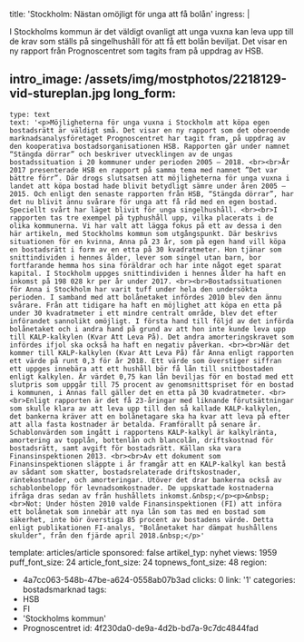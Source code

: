 title: 'Stockholm: Nästan omöjligt för unga att få bolån'
ingress: |
  <p>I Stockholms kommun är det väldigt ovanligt att unga vuxna kan leva upp till de krav som ställs på singelhushåll för att få ett bolån beviljat. Det visar en ny rapport från Prognoscentret som tagits fram på uppdrag av HSB.
  </p>
  
intro_image: /assets/img/mostphotos/2218129-vid-stureplan.jpg
long_form:
  -
    type: text
    text: '<p>Möjligheterna för unga vuxna i Stockholm att köpa egen bostadsrätt är väldigt små. Det visar en ny rapport som det oberoende marknadsanalysföretaget Prognoscentret har tagit fram, på uppdrag av den kooperativa bostadsorganisationen HSB. Rapporten går under namnet “Stängda dörrar” och beskriver utvecklingen av de ungas bostadssituation i 20 kommuner under perioden 2005 – 2018. <br><br>År 2017 presenterade HSB en rapport på samma tema med namnet ”Det var bättre förr”. Där drogs slutsatsen att möjligheterna för unga vuxna i landet att köpa bostad hade blivit betydligt sämre under åren 2005 – 2015. Och enligt den senaste rapporten från HSB, “Stängda dörrar”, har det nu blivit ännu svårare för unga att få råd med en egen bostad. Speciellt svårt har läget blivit för unga singelhushåll. <br><br>I rapporten tas tre exempel på typhushåll upp, vilka placerats i de olika kommunerna. Vi har valt att lägga fokus på ett av dessa i den här artikeln, med Stockholms kommun som utgångspunkt. Där beskrivs situationen för en kvinna, Anna på 23 år, som på egen hand vill köpa en bostadsrätt i form av en etta på 30 kvadratmeter. Hon tjänar som snittindividen i hennes ålder, lever som singel utan barn, bor fortfarande hemma hos sina föräldrar och har inte något eget sparat kapital. I Stockholm uppges snittindividen i hennes ålder ha haft en inkomst på 198 028 kr per år under 2017. <br><br>Bostadssituationen för Anna i Stockholm har varit tuff under hela den undersökta perioden. I samband med att bolånetaket infördes 2010 blev den ännu svårare. Från att tidigare ha haft en möjlighet att köpa en etta på under 30 kvadratmeter i ett mindre centralt område, blev det efter införandet sannolikt omöjligt. I första hand till följd av det införda bolånetaket och i andra hand på grund av att hon inte kunde leva upp till KALP-kalkylen (Kvar Att Leva På). Det andra amorteringskravet som infördes ifjol ska också ha haft en negativ påverkan. <br><br>När det kommer till KALP-kalkylen (Kvar Att Leva På) får Anna enligt rapporten ett värde på runt 0,3 för år 2018. Ett värde som överstiger siffran ett uppges innebära att ett hushåll bör få lån till snittbostaden enligt kalkylen. Är värdet 0,75 kan lån beviljas för en bostad med ett slutpris som uppgår till 75 procent av genomsnittspriset för en bostad i kommunen, i Annas fall gäller det en etta på 30 kvadratmeter. <br><br>Enligt rapporten är det få 23-åringar med liknande förutsättningar som skulle klara av att leva upp till den så kallade KALP-kalkylen, det bankerna kräver att en bolånetagare ska ha kvar att leva på efter att alla fasta kostnader är betalda. Framförallt på senare år. Schablonvärden som ingått i rapportens KALP-kalkyl är kalkylränta, amortering av topplån, bottenlån och blancolån, driftskostnad för bostadsrätt, samt avgift för bostadsrätt. Källan ska vara Finansinspektionen 2013. <br><br>Av ett dokument som Finansinspektionen släppte i år framgår att en KALP-kalkyl kan bestå av sådant som skatter, bostadsrelaterade driftskostnader, räntekostnader, och amorteringar. Utöver det drar bankerna också av schablonbelopp för levnadsomkostnader. De uppskattade kostnaderna ifråga dras sedan av från hushållets inkomst.&nbsp;</p><p>&nbsp;<br>Not: Under hösten 2010 valde Finansinspektionen (FI) att införa ett bolånetak som innebär att nya lån som tas med en bostad som säkerhet, inte bör överstiga 85 procent av bostadens värde. Detta enligt publikationen FI-analys, "Bolånetaket har dämpat hushållens skulder", från den fjärde april 2018.&nbsp;</p>'
template: articles/article
sponsored: false
artikel_typ: nyhet
views: 1959
puff_font_size: 24
article_font_size: 24
topnews_font_size: 48
region:
  - 4a7cc063-548b-47be-a624-0558ab07b3ad
clicks: 0
link: '1'
categories: bostadsmarknad
tags:
  - HSB
  - FI
  - 'Stockholms kommun'
  - Prognoscentret
id: 4f230da0-de9a-4d2b-bd7a-9c7dc4844fad

